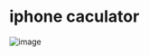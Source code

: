 # iphone caculator
![image](https://user-images.githubusercontent.com/88998745/201549896-5f7a4c7c-269c-486b-9e41-5bb87efaea02.png)
